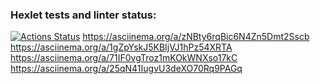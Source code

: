### Hexlet tests and linter status:
[![Actions Status](https://github.com/WisdomQuest/frontend-project-44/actions/workflows/hexlet-check.yml/badge.svg)](https://github.com/WisdomQuest/frontend-project-44/actions)
https://asciinema.org/a/zNBty6rqBic6N4Zn5Dmt2Sscb
https://asciinema.org/a/1gZpYskJ5KBIjVJ1hPz54XRTA
https://asciinema.org/a/71IF0vgTroz1mKOkWNXso17kC
https://asciinema.org/a/25qN41IugvU3deXO70Rq9PAGq